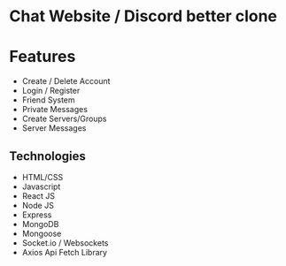 # Chat Website / Discord better clone

# Features
* Create / Delete Account
* Login / Register
* Friend System
* Private Messages
* Create Servers/Groups 
* Server Messages


## Technologies
* HTML/CSS
* Javascript
* React JS
* Node JS
* Express
* MongoDB
* Mongoose
* Socket.io / Websockets
* Axios Api Fetch Library
